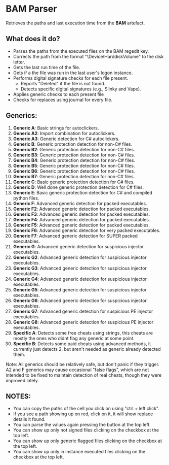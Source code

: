 # BAM Parser

Retrieves the paths and last execution time from the **BAM** artefact.

## What does it do?

- Parses the paths from the executed files on the BAM regedit key.
- Corrects the path from the format "\Device\HarddiskVolume<number>\" to the disk letter.
- Gets the last run time of the file.
- Gets if a the file was run in the last user's logon instance.
- Performs digital signature checks for each file present.
  - Reports "Deleted" if the file is not found.
  - Detects specific digital signatures (e.g., Slinky and Vape).
- Applies generic checks to each present file
- Checks for replaces using journal for every file.
  
## Generics:

1. **Generic A**: Basic strings for autoclickers.
2. **Generic A2**: Import combination for autoclickers.
3. **Generic A3**: Generic detection for C# autoclickers.
4. **Generic B**: Generic protection detection for non-C# files.
5. **Generic B2**: Generic protection detection for non-C# files.
6. **Generic B3**: Generic protection detection for non-C# files.
7. **Generic B4**: Generic protection detection for non-C# files.
8. **Generic B5**: Generic protection detection for non-C# files.
9. **Generic B6**: Generic protection detection for non-C# files.
10. **Generic B7**: Generic protection detection for non-C# files.
11. **Generic C**: Basic generic protection detection for C# files.
12. **Generic D**: Well done generic protection detection for C# files.
13. **Generic E**: Basic generic protection detection for C# and compiled python files.
14. **Generic F**: Advanced generic detection for packed executables.
15. **Generic F2**: Advanced generic detection for packed executables.
16. **Generic F3**: Advanced generic detection for packed executables.
17. **Generic F4**: Advanced generic detection for packed executables.
18. **Generic F5**: Advanced generic detection for packed executables.
19. **Generic F6**: Advanced generic detection for very packed executables.
20. **Generic F7**: Advanced generic detection for SUPER packed executables.
21. **Generic G**: Advanced generic detection for suspicious injector executables.
22. **Generic G2**: Advanced generic detection for suspicious injector executables.
23. **Generic G3**: Advanced generic detection for suspicious injector executables.
24. **Generic G4**: Advanced generic detection for suspicious injector executables.
25. **Generic G5**: Advanced generic detection for suspicious injector executables.
26. **Generic G6**: Advanced generic detection for suspicious injector executables.
27. **Generic G7**: Advanced generic detection for suspicious PE injector executables.
28. **Generic G8**: Advanced generic detection for suspicious PE injector executables.
29. **Specific A**: Detects some free cheats using strings, this cheats are mostly the ones who didnt flag any generic at some point.
30. **Specific B**: Detects some paid cheats using advanced methods, it currently just detects 2, but aren't needed as generic already detected them.

Note: All generics should be relatively safe, but don't panic if they trigger. A2 and F generics may cause occasional "false flags", which are not intended to be fixed to maintain detection of real cheats, though they were improved lately.

## NOTES: 

- You can copy the paths of the cell you click on using "ctrl + left click".
- If you see a path showing up on red, click on it, it will show replace details it found.
- You can parse the values again pressing the button at the top left.
- You can show up only not signed files clicking on the checkbox at the top left.
- You can show up only generic flagged files clicking on the checkbox at the top left.
- You can show up only in instance executed files clicking on the checkbox at the top left.
